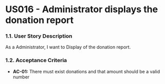 # US016 - Administrator displays the donation report

### 1.1. User Story Description

As a Administrator, I want to Display of the donation report.

### 1.2. Acceptance Criteria

* **AC-01:** There must exist donations and that amount should be a valid number

